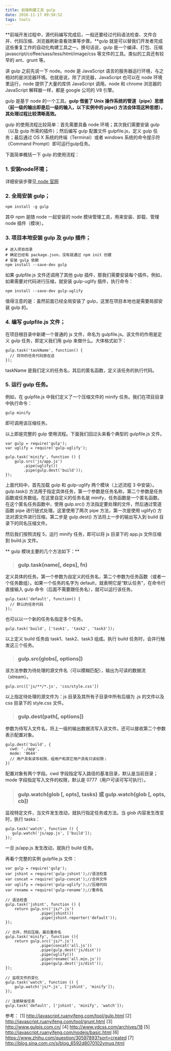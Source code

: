 ```yaml
---
title: 前端构建工具 gulp
date: 2016-11-17 09:58:52
tags: tools
---
```


**前端开发过程中，源代码编写完成后，一般还要经过代码语法检查、文件合并、代码压缩、浏览器刷新查看效果等步骤。**gulp 就是可以替我们开发者完成这些重复工作的自动化构建工具之一。换句话说，gulp 是一个编译、打包、压缩 javascript/coffee/sass/less/html/image/css 等文件的工具。类似的工具还有较早的 ant、grunt 等。

<!-- more -->

讲 gulp 之前先说一下 node。node 是 JavaScript 语言的服务器运行环境，与之相对的是浏览器环境。也就是说，除了浏览器，JavaScript 也可以在 node 环境里运行，node 提供了大量的库供 JavaScript 调用。node 和 chrome 浏览器的 JavaScript 解释器一样，都是 google 公司的 V8 引擎。

gulp 是基于 node 的一个工具。**gulp 借鉴了 Unix 操作系统的管道（pipe）思想（前一级的输出即是后一级的输入，以下实例中的 pipe() 方法会体现这种思想），其处理过程比较清晰高效。**

gulp 的使用流程比较简单：首先需要具备 node 环境；其次我们需要安装 gulp（以及 gulp 所需的插件）；然后编写 gulp 配置文件 gulpfile.js，定义 gulp 任务；最后通过 OS X 系统的终端（Terminal）或者 windows 系统的命令提示符（Command Prompt）即可运行gulp任务。

下面简单概括一下 gulp 的使用流程：

### 1. 安装node环境；

详细安装步骤见[ node 官网](https://nodejs.org/en/)

### 2. 全局安装 gulp；

```
npm install -g gulp
```
其中 npm 是随 node 一起安装的 node 模块管理工具，用来安装、卸载、管理 node 插件（模块）。

### 3. 项目本地安装 gulp 及 gulp 插件；

```
# 进入项目目录
# 确定已经有 package.json，没有就通过 npm init 创建
# 安装 gulp 依赖
npm install --save-dev gulp
```

如果 gulpfile.js 文件还调用了其他 gulp 插件，那我们需要安装每个插件。例如，如果需要对代码进行压缩，就安装 gulp-uglify 插件，执行命令：

```
npm install --save-dev gulp-uglify
```

值得注意的是：虽然前面已经全局安装了 gulp，这里在项目本地也是需要局部安装 gulp 的。

### 4. 编写 gulpfile.js 文件；

在项目根目录中新建一个普通的 js 文件，命名为 gulpfile.js。该文件的作用是定义 gulp 任务，即定义我们用 gulp 来做什么。大体格式如下：

```
gulp.task('taskName', function() {
  // 将你的任务代码放在这
});
```

taskName 是我们定义的任务名，其后的匿名函数，定义该任务的执行代码。

### 5. 运行 gulp 任务。

例如，在 gulpfile.js 中我们定义了一个压缩文件的 minify 任务。我们在项目目录中执行命令：

```
gulp minify
```
即可调用该压缩任务。

以上即是完整的 gulp 使用流程。下面我们回过头来看个典型的 gulpfile.js 文件。

```
var gulp = require('gulp');
var uglify = require('gulp-uglify');

gulp.task('minify', function () {
    gulp.src('js/app.js')
        .pipe(uglify())
        .pipe(gulp.dest('build'));
});
```

上面代码中，首先加载 gulp 和 gulp-uglify 两个模块（上述流程 3 中安装）。gulp.task() 方法用于指定具体任务，第一个参数是任务名称，第二个参数是任务函数或任务数组。在这里自定义的任务名是 minify，任务函数是一个匿名函数。在这个匿名任务函数中，使用 gulp.src() 方法指定要处理的文件，然后通过管道函数 pipe 进行链式处理。这里使用了两次 pipe 方法，第一次是使用 uglify() 方法对源文件进行压缩，第二步是 gulp.dest() 方法将上一步的输出写入到 build 目录下的同名压缩文件。

然后我们按照流程 5，运行 minify 任务，即可以将 js 目录下的 app.js 文件压缩到 build.js 文件。

** gulp 模块主要的几个方法如下：**

> ### gulp.task(name[, deps], fn)

定义具体的任务。第一个参数为自定义的任务名，第二个参数为任务函数（或者一个任务数组）。如果一个任务的名字为 default，就表明它是“默认任务”，在命令行直接输入 gulp 命令（后面不需要跟任务名），就可以运行该任务。

```
gulp.task('default', function() {
  // 默认的任务代码
});
```
也可以以一个新的任务名指定多个任务。

```
gulp.task('build', ['task1', 'task2', 'task3']);
```

以上定义 build 任务由 task1、task2、task3 组成。执行 build 任务时，会并行触发这三个任务。

> ### gulp.src(globs[, options])

该方法参数为待处理的源文件名（可以模糊匹配），输出为可读的数据流（stream）。

```
gulp.src(['js/**/*.js', 'css/style.css'])
```
以上指定待处理的源文件为：js 目录及其所有子目录中所有后缀为 .js 的文件以及 css 目录下的 style.css 文件。

> ### gulp.dest(path[, options])

参数为待写入文件名，将上一级的输出数据流写入该文件。还可以接收第二个参数表示配置对象。

```
gulp.dest('build', {
  cwd: './app',
  mode: '0644'  
  // 用户具有读写权限，组用户和其它用户具有只读权限；
})
```
配置对象有两个字段。cwd 字段指定写入路径的基准目录，默认是当前目录；mode 字段指定写入文件的权限，默认是 0777（用户可读可写可执行）。

> ### gulp.watch(glob [, opts], tasks) 或 gulp.watch(glob [, opts, cb])

监视特定文件，当文件发生改动，就执行指定任务或方法。当 glob 内容发生改变时，执行 tasks：

```
gulp.task('watch', function () {
   gulp.watch('js/app.js', ['build']);
});
```

一旦 js/app.js 发生改动，就执行 build 任务。

再看个完整的实例 gulpfile.js 文件：

```
var gulp = require('gulp');
var jshint = require('gulp-jshint');//语法检查
var concat = require('gulp-concat');//合并文件
var uglify = require('gulp-uglify');//压缩代码
var rename = require('gulp-rename');//重命名

// 语法检查
gulp.task('jshint', function () {
    return gulp.src('js/*.js')
               .pipe(jshint())
               .pipe(jshint.reporter('default'));
});

// 合并，然后压缩，最后重命名
gulp.task('minify', function (){
    return gulp.src('js/*.js')
               .pipe(concat('all.js'))
               .pipe(gulp.dest('js/dist'))
               .pipe(uglify())
               .pipe(rename('all.min.js'))
               .pipe(gulp.dest('js/dist'));
});

// 监视文件的变化
gulp.task('watch', function () {
    gulp.watch('js/*.js', ['jshint', 'minify']);
});

// 注册缺省任务
gulp.task('default', ['jshint', 'minify', 'watch']);
```


参考：
[1] http://javascript.ruanyifeng.com/tool/gulp.html
[2] http://javascript.ruanyifeng.com/tool/grunt.html
[3] http://www.gulpjs.com.cn/
[4] http://www.ydcss.com/archives/18
[5] http://javascript.ruanyifeng.com/nodejs/basic.html
[6] https://www.zhihu.com/question/30597893?sort=created
[7] http://blog.sina.com.cn/s/blog_6592d8070102vmuq.html
